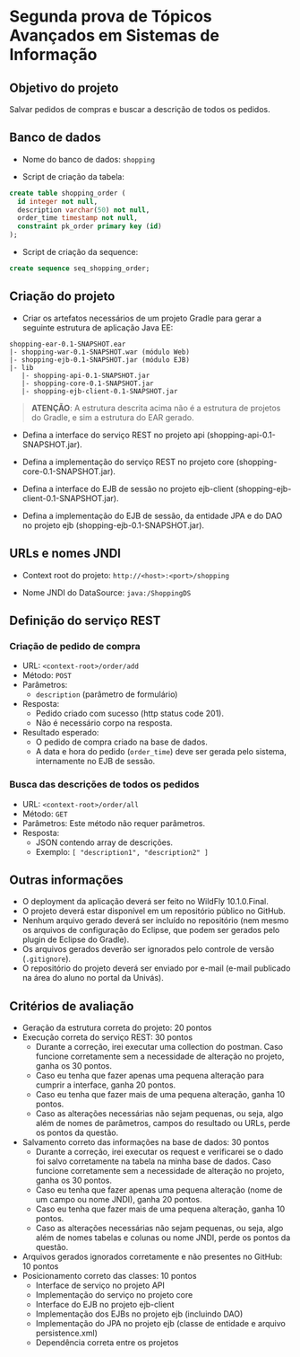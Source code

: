 
# Segunda prova de Tópicos Avançados em Sistemas de Informação

## Objetivo do projeto

Salvar pedidos de compras e buscar a descrição de todos os pedidos.

## Banco de dados

* Nome do banco de dados: `shopping`

* Script de criação da tabela:
```sql
create table shopping_order (
  id integer not null,
  description varchar(50) not null,
  order_time timestamp not null,
  constraint pk_order primary key (id)
);
```
* Script de criação da sequence:
```sql
create sequence seq_shopping_order;
```

## Criação do projeto

* Criar os artefatos necessários de um projeto Gradle para gerar a seguinte estrutura de aplicação Java EE:

```
shopping-ear-0.1-SNAPSHOT.ear
|- shopping-war-0.1-SNAPSHOT.war (módulo Web)
|- shopping-ejb-0.1-SNAPSHOT.jar (módulo EJB)
|- lib
   |- shopping-api-0.1-SNAPSHOT.jar
   |- shopping-core-0.1-SNAPSHOT.jar
   |- shopping-ejb-client-0.1-SNAPSHOT.jar
```
> **ATENÇÃO**: A estrutura descrita acima não é a estrutura de projetos do Gradle, e sim a estrutura do EAR gerado.

* Defina a interface do serviço REST no projeto api (shopping-api-0.1-SNAPSHOT.jar).

* Defina a implementação do serviço REST no projeto core (shopping-core-0.1-SNAPSHOT.jar).

* Defina a interface do EJB de sessão no projeto ejb-client (shopping-ejb-client-0.1-SNAPSHOT.jar).

* Defina a implementação do EJB de sessão, da entidade JPA e do DAO no projeto ejb (shopping-ejb-0.1-SNAPSHOT.jar).

## URLs e nomes JNDI

* Context root do projeto: `http://<host>:<port>/shopping`

* Nome JNDI do DataSource: `java:/ShoppingDS`

## Definição do serviço REST

### Criação de pedido de compra

* URL: `<context-root>/order/add`
* Método: `POST`
* Parâmetros:
  * `description` (parâmetro de formulário)
* Resposta:
  * Pedido criado com sucesso (http status code 201).
  * Não é necessário corpo na resposta.
* Resultado esperado:
  * O pedido de compra criado na base de dados.
  * A data e hora do pedido (`order_time`) deve ser gerada pelo sistema, internamente no EJB de sessão.

### Busca das descrições de todos os pedidos

* URL: `<context-root>/order/all`
* Método: `GET`
* Parâmetros: Este método não requer parâmetros.
* Resposta:
  * JSON contendo array de descrições.
  * Exemplo: `[ "description1", "description2" ]`

## Outras informações

* O deployment da aplicação deverá ser feito no WildFly 10.1.0.Final.
* O projeto deverá estar disponível em um repositório público no GitHub.
* Nenhum arquivo gerado deverá ser incluído no repositório (nem mesmo os arquivos de configuração do Eclipse, que podem ser gerados pelo plugin de Eclipse do Gradle).
* Os arquivos gerados deverão ser ignorados pelo controle de versão (`.gitignore`).
* O repositório do projeto deverá ser enviado por e-mail (e-mail publicado na área do aluno no portal da Univás).

## Critérios de avaliação

* Geração da estrutura correta do projeto: 20 pontos
* Execução correta do serviço REST: 30 pontos
  * Durante a correção, irei executar uma collection do postman. Caso funcione corretamente sem a necessidade de alteração no projeto, ganha os 30 pontos.
  * Caso eu tenha que fazer apenas uma pequena alteração para cumprir a interface, ganha 20 pontos.
  * Caso eu tenha que fazer mais de uma pequena alteração, ganha 10 pontos.
  * Caso as alterações necessárias não sejam pequenas, ou seja, algo além de nomes de parâmetros, campos do resultado ou URLs, perde os pontos da questão.
* Salvamento correto das informações na base de dados: 30 pontos
  * Durante a correção, irei executar os request e verificarei se o dado foi salvo corretamente na tabela na minha base de dados. Caso funcione corretamente sem a necessidade de alteração no projeto, ganha os 30 pontos.
  * Caso eu tenha que fazer apenas uma pequena alteração (nome de um campo ou nome JNDI), ganha 20 pontos.
  * Caso eu tenha que fazer mais de uma pequena alteração, ganha 10 pontos.
  * Caso as alterações necessárias não sejam pequenas, ou seja, algo além de nomes tabelas e colunas ou nome JNDI, perde os pontos da questão.
* Arquivos gerados ignorados corretamente e não presentes no GitHub: 10 pontos
* Posicionamento correto das classes: 10 pontos
  * Interface de serviço no projeto API
  * Implementação do serviço no projeto core
  * Interface do EJB no projeto ejb-client
  * Implementação dos EJBs no projeto ejb (incluindo DAO)
  * Implementação do JPA no projeto ejb (classe de entidade e arquivo persistence.xml)
  * Dependência correta entre os projetos
